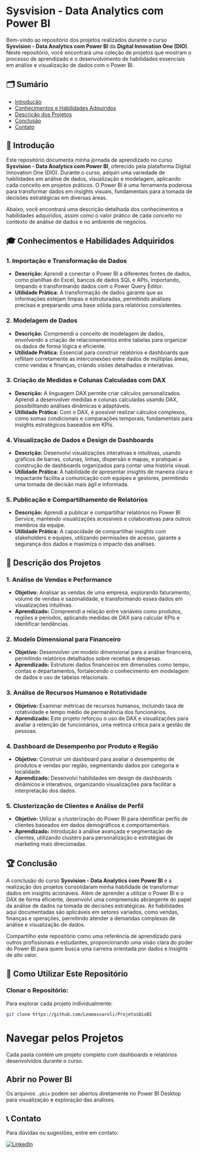 # Sysvision - Data Analytics com Power BI

Bem-vindo ao repositório dos projetos realizados durante o curso **Sysvision - Data Analytics com Power BI** da **Digital Innovation One (DIO)**. Neste repositório, você encontrará uma coleção de projetos que mostram o processo de aprendizado e o desenvolvimento de habilidades essenciais em análise e visualização de dados com o Power BI.

## 🗂️ Sumário

- [Introdução](#introdução)
- [Conhecimentos e Habilidades Adquiridos](#conhecimentos-e-habilidades-adquiridos)
- [Descrição dos Projetos](#descrição-dos-projetos)
- [Conclusão](#-conclusão)
- [Contato](#-contato)

## 📘 Introdução

Este repositório documenta minha jornada de aprendizado no curso **Sysvision - Data Analytics com Power BI**, oferecido pela plataforma Digital Innovation One (DIO). Durante o curso, adquiri uma variedade de habilidades em análise de dados, visualização e modelagem,
aplicando cada conceito em projetos práticos. O Power BI é uma ferramenta poderosa para transformar dados em insights visuais, fundamentais para a tomada de decisões estratégicas em diversas áreas.

Abaixo, você encontrará uma descrição detalhada dos conhecimentos e habilidades adquiridos, assim como o valor prático de cada conceito no contexto de análise de dados e no ambiente de negócios.

## 🎓 Conhecimentos e Habilidades Adquiridos

### 1. Importação e Transformação de Dados
- **Descrição:** Aprendi a conectar o Power BI a diferentes fontes de dados, como planilhas do Excel, bancos de dados SQL e APIs, importando, limpando e transformando dados com o Power Query Editor.
- **Utilidade Prática:** A transformação de dados garante que as informações estejam limpas e estruturadas, permitindo análises precisas e preparando uma base sólida para relatórios consistentes.

### 2. Modelagem de Dados
- **Descrição:** Compreendi o conceito de modelagem de dados, envolvendo a criação de relacionamentos entre tabelas para organizar os dados de forma lógica e eficiente.
- **Utilidade Prática:** Essencial para construir relatórios e dashboards que reflitam corretamente as interconexões entre dados de múltiplas áreas, como vendas e finanças, criando visões detalhadas e interativas.

### 3. Criação de Medidas e Colunas Calculadas com DAX
- **Descrição:** A linguagem DAX permite criar cálculos personalizados. Aprendi a desenvolver medidas e colunas calculadas usando DAX, possibilitando análises dinâmicas e adaptáveis.
- **Utilidade Prática:** Com o DAX, é possível realizar cálculos complexos, como somas condicionais e comparações temporais, fundamentais para insights estratégicos baseados em KPIs.

### 4. Visualização de Dados e Design de Dashboards
- **Descrição:** Desenvolvi visualizações interativas e intuitivas, usando gráficos de barras, colunas, linhas, dispersão e mapas, e pratiquei a construção de dashboards organizados para contar uma história visual.
- **Utilidade Prática:** A habilidade de apresentar insights de maneira clara e impactante facilita a comunicação com equipes e gestores, permitindo uma tomada de decisão mais ágil e informada.

### 5. Publicação e Compartilhamento de Relatórios
- **Descrição:** Aprendi a publicar e compartilhar relatórios no Power BI Service, mantendo visualizações acessíveis e colaborativas para outros membros da equipe.
- **Utilidade Prática:** A capacidade de compartilhar insights com stakeholders e equipes, utilizando permissões de acesso, garante a segurança dos dados e maximiza o impacto das análises.

## 💼 Descrição dos Projetos

### 1. Análise de Vendas e Performance
- **Objetivo:** Analisar as vendas de uma empresa, explorando faturamento, volume de vendas e sazonalidade, e transformando esses dados em visualizações intuitivas.
- **Aprendizado:** Compreendi a relação entre variáveis como produtos, regiões e períodos, aplicando medidas de DAX para calcular KPIs e identificar tendências.

### 2. Modelo Dimensional para Financeiro
- **Objetivo:** Desenvolver um modelo dimensional para a análise financeira, permitindo relatórios detalhados sobre receitas e despesas.
- **Aprendizado:** Estruturei dados financeiros em dimensões como tempo, contas e departamentos, fortalecendo o conhecimento em modelagem de dados e uso de tabelas relacionais.

### 3. Análise de Recursos Humanos e Rotatividade
- **Objetivo:** Examinar métricas de recursos humanos, incluindo taxa de rotatividade e tempo médio de permanência dos funcionários.
- **Aprendizado:** Este projeto reforçou o uso de DAX e visualizações para avaliar a retenção de funcionários, uma métrica crítica para a gestão de pessoas.

### 4. Dashboard de Desempenho por Produto e Região
- **Objetivo:** Construir um dashboard para avaliar o desempenho de produtos e vendas por região, segmentando dados por categoria e localidade.
- **Aprendizado:** Desenvolvi habilidades em design de dashboards dinâmicos e interativos, organizando visualizações para facilitar a interpretação dos dados.

### 5. Clusterização de Clientes e Análise de Perfil
- **Objetivo:** Utilizar a clusterização do Power BI para identificar perfis de clientes baseados em dados demográficos e comportamentais.
- **Aprendizado:** Introdução à análise avançada e segmentação de clientes, utilizando clusters para personalização e estratégias de marketing mais direcionadas.

## 🏆 Conclusão

A conclusão do curso **Sysvision - Data Analytics com Power BI** e a realização dos projetos consolidaram minha habilidade de transformar dados em insights acionáveis. Além de aprender a utilizar o Power BI e o DAX de forma eficiente, desenvolvi uma compreensão abrangente do papel da análise de dados na tomada de decisões estratégicas. As habilidades aqui documentadas são aplicáveis em setores variados, como vendas, finanças e operações, permitindo atender a demandas complexas de análise e visualização de dados.

Compartilho este repositório como uma referência de aprendizado para outros profissionais e estudantes, proporcionando uma visão clara do poder do Power BI para quem busca uma carreira orientada por dados e insights de alto valor.

## 🚀 Como Utilizar Este Repositório

### Clonar o Repositório:
Para explorar cada projeto individualmente:

```bash
git clone https://github.com/Leomassaroli/ProjetosDioBI
```

# Navegar pelos Projetos
Cada pasta contém um projeto completo com dashboards e relatórios desenvolvidos durante o curso.

## Abrir no Power BI
Os arquivos `.pbix` podem ser abertos diretamente no Power BI Desktop para visualização e exploração das análises.

## 📞 Contato
Para dúvidas ou sugestões, entre em contato:

[![LinkedIn](https://img.shields.io/badge/LinkedIn-Leonardo%20Massaroli-0077b5?style=for-the-badge&logo=linkedin&logoColor=white&labelColor=000000)](https://www.linkedin.com/in/leonardo-massaroli-260ba9210/)

